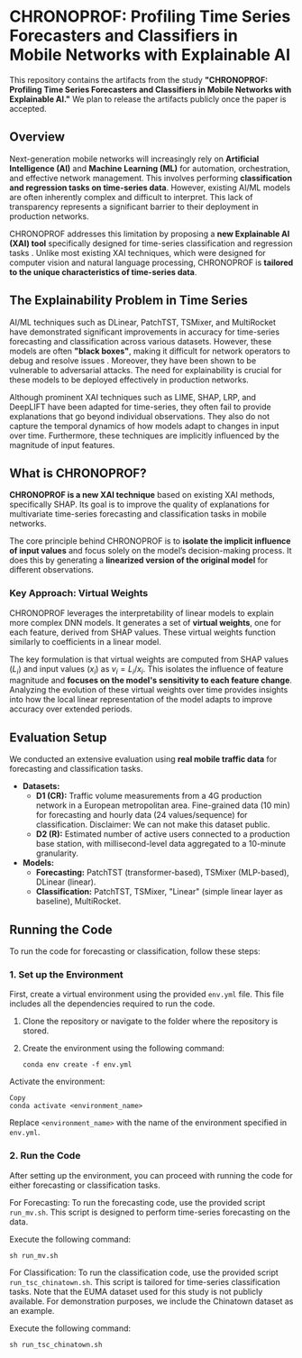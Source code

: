 # CHRONOPROF: Profiling Time Series Forecasters and Classifiers in Mobile Networks with Explainable AI

This repository contains the artifacts from the study **"CHRONOPROF: Profiling Time Series Forecasters and Classifiers in Mobile Networks with Explainable AI."** We plan to release the artifacts publicly once the paper is accepted.

## Overview

Next-generation mobile networks will increasingly rely on **Artificial Intelligence (AI)** and **Machine Learning (ML)** for automation, orchestration, and effective network management. This involves performing **classification and regression tasks on time-series data**. However, existing AI/ML models are often inherently complex and difficult to interpret. This lack of transparency represents a significant barrier to their deployment in production networks.

CHRONOPROF addresses this limitation by proposing a **new Explainable AI (XAI) tool** specifically designed for time-series classification and regression tasks . Unlike most existing XAI techniques, which were designed for computer vision and natural language processing, CHRONOPROF is **tailored to the unique characteristics of time-series data**.

## The Explainability Problem in Time Series

AI/ML techniques such as DLinear, PatchTST, TSMixer, and MultiRocket have demonstrated significant improvements in accuracy for time-series forecasting and classification across various datasets. However, these models are often **"black boxes"**, making it difficult for network operators to debug and resolve issues . Moreover, they have been shown to be vulnerable to adversarial attacks. The need for explainability is crucial for these models to be deployed effectively in production networks.

Although prominent XAI techniques such as LIME, SHAP, LRP, and DeepLIFT have been adapted for time-series, they often fail to provide explanations that go beyond individual observations. They also do not capture the temporal dynamics of how models adapt to changes in input over time. Furthermore, these techniques are implicitly influenced by the magnitude of input features.

## What is CHRONOPROF?

**CHRONOPROF is a new XAI technique** based on existing XAI methods, specifically SHAP. Its goal is to improve the quality of explanations for multivariate time-series forecasting and classification tasks in mobile networks.

The core principle behind CHRONOPROF is to **isolate the implicit influence of input values** and focus solely on the model’s decision-making process. It does this by generating a **linearized version of the original model** for different observations.

### Key Approach: Virtual Weights

CHRONOPROF leverages the interpretability of linear models to explain more complex DNN models. It generates a set of **virtual weights**, one for each feature, derived from SHAP values. These virtual weights function similarly to coefficients in a linear model.

The key formulation is that virtual weights are computed from SHAP values ($L_i$) and input values ($x_i$) as $v_i = L_i / x_i$. This isolates the influence of feature magnitude and **focuses on the model's sensitivity to each feature change**. Analyzing the evolution of these virtual weights over time provides insights into how the local linear representation of the model adapts to improve accuracy over extended periods.

## Evaluation Setup 
We conducted an extensive evaluation using **real mobile traffic data** for forecasting and classification tasks.

*   **Datasets:**
    *   **D1 (CR):** Traffic volume measurements from a 4G production network in a European metropolitan area. Fine-grained data (10 min) for forecasting and hourly data (24 values/sequence) for classification. Disclaimer: We can not make this dataset public. 
    *   **D2 (R):** Estimated number of active users connected to a production base station, with millisecond-level data aggregated to a 10-minute granularity.
*   **Models:**
    *   **Forecasting:** PatchTST (transformer-based), TSMixer (MLP-based), DLinear (linear).
    *   **Classification:** PatchTST, TSMixer, "Linear" (simple linear layer as baseline), MultiRocket.


## Running the Code

To run the code for forecasting or classification, follow these steps:

### 1. Set up the Environment

First, create a virtual environment using the provided `env.yml` file. This file includes all the dependencies required to run the code.

1. Clone the repository or navigate to the folder where the repository is stored.
2. Create the environment using the following command:

   ```
   conda env create -f env.yml
   ```

Activate the environment:

```
Copy
conda activate <environment_name>
```
Replace ```<environment_name>``` with the name of the environment specified in ```env.yml```.

### 2. Run the Code
After setting up the environment, you can proceed with running the code for either forecasting or classification tasks.

For Forecasting:
To run the forecasting code, use the provided script ```run_mv.sh```. This script is designed to perform time-series forecasting on the data.

Execute the following command:

   ```
   sh run_mv.sh
   ```
For Classification:
To run the classification code, use the provided script ```run_tsc_chinatown.sh```. This script is tailored for time-series classification tasks. Note that the EUMA dataset used for this study is not publicly available. For demonstration purposes, we include the Chinatown dataset as an example.

Execute the following command:

   ```
   sh run_tsc_chinatown.sh
   ```


